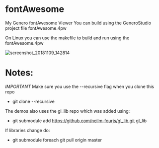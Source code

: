 # fontAwesome
My Genero fontAwesome Viewer 
You can build using the GeneroStudio project file fontAwesome.4pw

On Linux you can use the makefile to build and run using the fontAwesome.4pw

![screenshot_20181109_142814](https://user-images.githubusercontent.com/16427457/48265072-d6024600-e42b-11e8-8f7d-9c8b3c7f69fd.png)


# Notes:
*IMPORTANT* Make sure you use the --recursive flag when you clone this repo
* git clone --recursive 

The demos also uses the gl_lib repo which was added using:
* git submodule add https://github.com/neilm-fourjs/gl_lib.git gl_lib

If libraries change do:
* git submodule foreach git pull origin master

